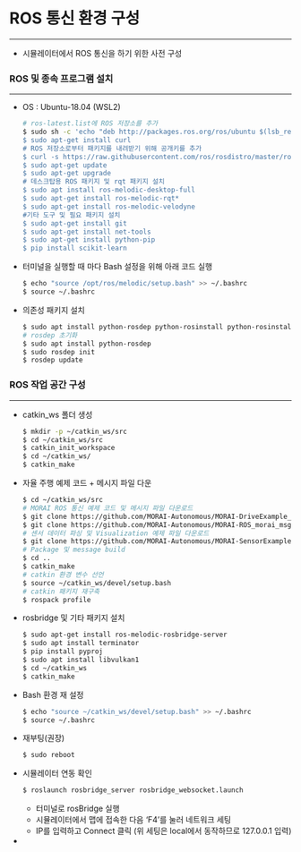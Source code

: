# ROS 통신 환경 구성

---

- 시뮬레이터에서 ROS 통신을 하기 위한 사전 구성

### ROS 및 종속 프로그램 설치

---

- OS : Ubuntu-18.04 (WSL2)
    
    ```bash
    # ros-latest.list에 ROS 저장소를 추가
    $ sudo sh -c 'echo "deb http://packages.ros.org/ros/ubuntu $(lsb_release -sc ) main" > /etc/apt/sources.list.d/ros-latest.list’
    $ sudo apt-get install curl
    # ROS 저장소로부터 패키지를 내려받기 위해 공개키를 추가
    $ curl -s https://raw.githubusercontent.com/ros/rosdistro/master/ros.asc | sudo apt-key add –
    $ sudo apt-get update
    $ sudo apt-get upgrade
    # 데스크탑용 ROS 패키지 및 rqt 패키지 설치
    $ sudo apt install ros-melodic-desktop-full
    $ sudo apt-get install ros-melodic-rqt*
    $ sudo apt-get install ros-melodic-velodyne
    #기타 도구 및 필요 패키지 설치
    $ sudo apt-get install git
    $ sudo apt-get install net-tools
    $ sudo apt-get install python-pip
    $ pip install scikit-learn
    ```
    
- 터미널을 실행할 때 마다 Bash 설정을 위해 아래 코드 실행
    
    ```bash
    $ echo "source /opt/ros/melodic/setup.bash" >> ~/.bashrc
    $ source ~/.bashrc
    ```
    

- 의존성 패키지 설치
    
    ```bash
    $ sudo apt install python-rosdep python-rosinstall python-rosinstall-generator python-wstool build-essential
    # rosdep 초기화
    $ sudo apt install python-rosdep
    $ sudo rosdep init
    $ rosdep update
    ```
    

### ROS 작업 공간 구성

---

- catkin_ws 폴더 생성
    
    ```bash
    $ mkdir -p ~/catkin_ws/src
    $ cd ~/catkin_ws/src
    $ catkin_init_workspace
    $ cd ~/catkin_ws/
    $ catkin_make
    ```
    
- 자율 주행 예제 코드 + 메시지 파일 다운
    
    ```bash
    $ cd ~/catkin_ws/src
    # MORAI ROS 통신 예제 코드 및 메시지 파일 다운로드
    $ git clone https://github.com/MORAI-Autonomous/MORAI-DriveExample_ROS.git
    $ git clone https://github.com/MORAI-Autonomous/MORAI-ROS_morai_msgs
    # 센서 데이터 파싱 및 Visualization 예제 파일 다운로드
    $ git clone https://github.com/MORAI-Autonomous/MORAI-SensorExample.git 
    # Package 및 message build
    $ cd ..
    $ catkin_make
    # catkin 환경 변수 선언
    $ source ~/catkin_ws/devel/setup.bash
    # catkin 패키지 재구축
    $ rospack profile
    ```
    
- rosbridge 및 기타 패키지 설치
    
    ```bash
    $ sudo apt-get install ros-melodic-rosbridge-server
    $ sudo apt install terminator
    $ pip install pyproj
    $ sudo apt install libvulkan1
    $ cd ~/catkin_ws
    $ catkin_make
    ```
    

- Bash 환경 재 설정
    
    ```bash
    $ echo "source ~/catkin_ws/devel/setup.bash" >> ~/.bashrc
    $ source ~/.bashrc
    ```
    
- 재부팅(권장)
    
    ```bash
    $ sudo reboot
    ```
    
- 시뮬레이터 연동 확인
    
    ```bash
    $ roslaunch rosbridge_server rosbridge_websocket.launch
    ```
    
    - 터미널로 rosBridge 실행
    - 시뮬레이터에서 맵에 접속한 다음 ‘F4’를 눌러 네트워크 세팅
    - IP를 입력하고 Connect 클릭 (위 세팅은 local에서 동작하므로 127.0.0.1 입력)
    
-